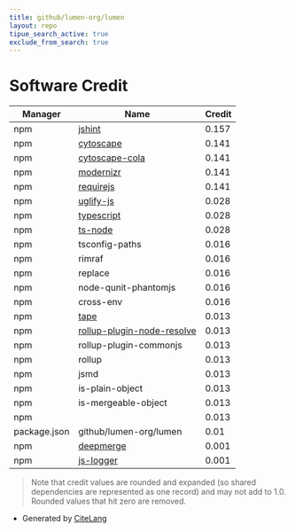 ```yaml
---
title: github/lumen-org/lumen
layout: repo
tipue_search_active: true
exclude_from_search: true
---
```

# Software Credit

|Manager|Name|Credit|
|-------|----|------|
|npm|[jshint](http://jshint.com/)|0.157|
|npm|[cytoscape](http://js.cytoscape.org)|0.141|
|npm|[cytoscape-cola](https://github.com/cytoscape/cytoscape.js-cola)|0.141|
|npm|[modernizr](https://github.com/Modernizr/Modernizr)|0.141|
|npm|[requirejs](http://github.com/jrburke/r.js)|0.141|
|npm|[uglify-js](https://github.com/mishoo/UglifyJS#readme)|0.028|
|npm|[typescript](https://www.typescriptlang.org/)|0.028|
|npm|[ts-node](https://typestrong.org/ts-node)|0.028|
|npm|tsconfig-paths|0.016|
|npm|rimraf|0.016|
|npm|replace|0.016|
|npm|node-qunit-phantomjs|0.016|
|npm|cross-env|0.016|
|npm|[tape](https://github.com/substack/tape)|0.013|
|npm|[rollup-plugin-node-resolve](https://github.com/rollup/rollup-plugin-node-resolve#readme)|0.013|
|npm|rollup-plugin-commonjs|0.013|
|npm|rollup|0.013|
|npm|jsmd|0.013|
|npm|is-plain-object|0.013|
|npm|is-mergeable-object|0.013|
|npm||0.013|
|package.json|github/lumen-org/lumen|0.01|
|npm|[deepmerge](https://github.com/TehShrike/deepmerge)|0.001|
|npm|[js-logger](http://github.com/jonnyreeves/js-logger)|0.001|


> Note that credit values are rounded and expanded (so shared dependencies are represented as one record) and may not add to 1.0. Rounded values that hit zero are removed.


- Generated by [CiteLang](https://github.com/vsoch/citelang)
